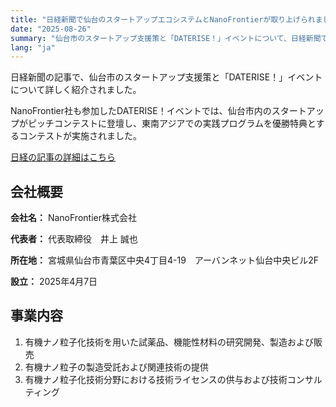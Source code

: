 ```yaml
---
title: "日経新聞で仙台のスタートアップエコシステムとNanoFrontierが取り上げられました"
date: "2025-08-26"
summary: "仙台市のスタートアップ支援策と「DATERISE！」イベントについて、日経新聞で詳しく紹介されました。"
lang: "ja"
---
```


日経新聞の記事で、仙台市のスタートアップ支援策と「DATERISE！」イベントについて詳しく紹介されました。

NanoFrontier社も参加したDATERISE！イベントでは、仙台市内のスタートアップがピッチコンテストに登壇し、東南アジアでの実践プログラムを優勝特典とするコンテストが実施されました。

[日経の記事の詳細はこちら](https://www.nikkei.com/article/DGXZQOCC221E40S5A820C2000000/)

## 会社概要

**会社名：** NanoFrontier株式会社

**代表者：** 代表取締役　井上 誠也

**所在地：** 宮城県仙台市青葉区中央4丁目4-19　アーバンネット仙台中央ビル2F

**設立：** 2025年4月7日

## 事業内容

1. 有機ナノ粒子化技術を用いた試薬品、機能性材料の研究開発、製造および販売
2. 有機ナノ粒子の製造受託および関連技術の提供
3. 有機ナノ粒子化技術分野における技術ライセンスの供与および技術コンサルティング
